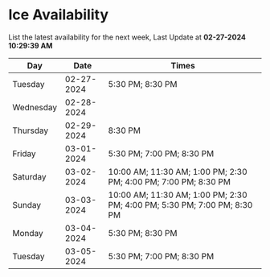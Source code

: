 # Ice Availability

List the latest availability for the next week, Last Update at **02-27-2024 10:29:39 AM**

| Day         | Date        | Times       |
| ----------- | ----------- | ----------- |
|Tuesday|02-27-2024|5:30 PM; 8:30 PM|
|Wednesday|02-28-2024||
|Thursday|02-29-2024|8:30 PM|
|Friday|03-01-2024|5:30 PM; 7:00 PM; 8:30 PM|
|Saturday|03-02-2024|10:00 AM; 11:30 AM; 1:00 PM; 2:30 PM; 4:00 PM; 7:00 PM; 8:30 PM|
|Sunday|03-03-2024|10:00 AM; 11:30 AM; 1:00 PM; 2:30 PM; 4:00 PM; 5:30 PM; 7:00 PM; 8:30 PM|
|Monday|03-04-2024|5:30 PM; 8:30 PM|
|Tuesday|03-05-2024|5:30 PM; 7:00 PM; 8:30 PM|
